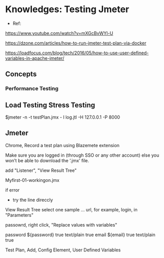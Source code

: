 
# Knowledges: Testing Jmeter

- Ref:

https://www.youtube.com/watch?v=mXGcBvWYl-U  

https://dzone.com/articles/how-to-run-jmeter-test-plan-via-docker

https://loadfocus.com/blog/tech/2016/05/how-to-use-user-defined-variables-in-apache-jmeter/




## Concepts

### Performance Testing

Load Testing
Stress Testing
- 



$jmeter -n -t testPlan.jmx - l log.jtl -H 127.0.0.1 -P 8000


## Jmeter



Chrome, Record a test plan using Blazemete extension

Make sure you are logged in (through SSO or any other account) else you won’t be able to download the ‘.jmx’ file.

add "Listener", "View Result Tree"

Myfirst-01-workingon.jmx

if error

- try the line direccly


View Result Tree
select one sample ... url, for example, login, 
in "Parameters"

passowrd, right click, "Replace values with variables"

password	${password}	true	text/plain	true
email	${email}	true	text/plain	true


Test Plan, Add, Config Element, User Defined Variables








